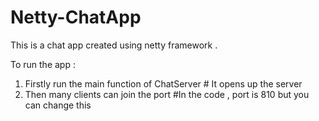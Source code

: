 # Netty-ChatApp
This is a chat app created using netty framework .

To run the app :
1) Firstly run the main function of ChatServer # It opens up the server
2) Then many clients can join the port #In the code , port is 810 but you can change this 
